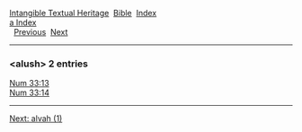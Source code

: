 [Intangible Textual Heritage](../../index)  [Bible](../index) 
[Index](index)   
[a Index](_a_)  
  [Previous](c00442)  [Next](c00444) 

------------------------------------------------------------------------

### &lt;alush&gt; 2 entries

[Num 33:13](../kjv/num033.htm#013)  
[Num 33:14](../kjv/num033.htm#014)  

------------------------------------------------------------------------

[Next: alvah (1)](c00444)

